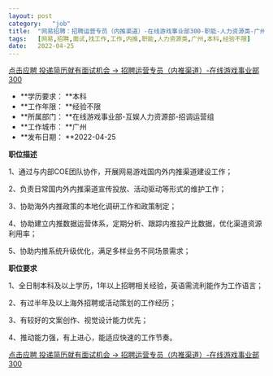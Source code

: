 ```yaml
---
layout:	post
category:	"job"
title:	"网易招聘：招聘运营专员（内推渠道）-在线游戏事业部300-职能-人力资源类-广州本科经验不限"
tags:	[网易,招聘,面试,找工作,工作,内推,职能,人力资源类,广州,本科,经验不限]
date:	2022-04-25
---
```


[点击应聘 投递简历就有面试机会 ->  招聘运营专员（内推渠道）-在线游戏事业部300](http://mobile.bole.netease.com/bole/boleDetail?id=39895&employeeId=346f03c3cda5f04c&key=all)



- **学历要求： **本科
- **工作年限： **经验不限
- **所属部门： **在线游戏事业部-互娱人力资源部-招调运营组
- **工作城市： **广州
- **发布日期： **2022-04-25



**职位描述**

1、通过与内部COE团队协作，开展网易游戏国内外内推渠道建设工作；

2、负责日常国内外内推渠道宣传投放、活动驱动等形式的维护工作；

3、协助海外内推政策的本地化调研工作和政策制定；

4、协助建立内推数据运营体系，定期分析、跟踪内推投产比数据，优化渠道资源利用率；

5、协助内推系统升级优化，满足多样业务不同场景需求；



**职位要求**

1、全日制本科及以上学历，1年以上招聘相关经验，英语需流利能作为工作语言；

2、有过半年及以上海外招聘或活动策划的工作经历；

3、有较好的文案创作、视觉设计能力优先；

4、推动能力强，有上进心，能适应快速的工作节奏。



[点击应聘 投递简历就有面试机会 ->  招聘运营专员（内推渠道）-在线游戏事业部300](http://mobile.bole.netease.com/bole/boleDetail?id=39895&employeeId=346f03c3cda5f04c&key=all)